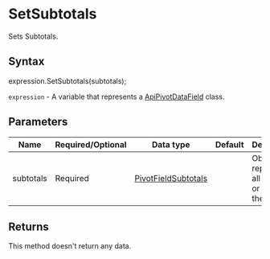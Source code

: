# SetSubtotals

Sets Subtotals.

## Syntax

expression.SetSubtotals(subtotals);

`expression` - A variable that represents a [ApiPivotDataField](../ApiPivotDataField.md) class.

## Parameters

| **Name** | **Required/Optional** | **Data type** | **Default** | **Description** |
| ------------- | ------------- | ------------- | ------------- | ------------- |
| subtotals | Required | [PivotFieldSubtotals](../../Enumeration/PivotFieldSubtotals.md) |  | Object that represent all subtotals or some of them. |

## Returns

This method doesn't return any data.